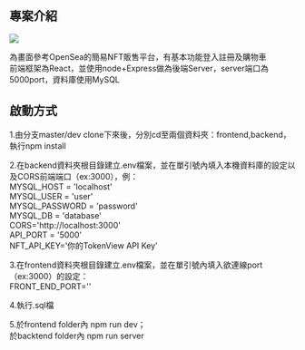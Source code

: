 ## 專案介紹  
![](https://s3.us-west-2.amazonaws.com/secure.notion-static.com/9ca0d5d6-a6d8-4a07-bcba-432e47d901de/%E6%9C%AA%E5%91%BD%E5%90%8D.png?X-Amz-Algorithm=AWS4-HMAC-SHA256&X-Amz-Content-Sha256=UNSIGNED-PAYLOAD&X-Amz-Credential=AKIAT73L2G45EIPT3X45%2F20220914%2Fus-west-2%2Fs3%2Faws4_request&X-Amz-Date=20220914T084846Z&X-Amz-Expires=86400&X-Amz-Signature=068fafdb083d0b2c390de4a574ae42873a2a3d1a95c19cc8ee8f4d104cf86bcc&X-Amz-SignedHeaders=host&response-content-disposition=filename%20%3D%22%25E6%259C%25AA%25E5%2591%25BD%25E5%2590%258D.png%22&x-id=GetObject)

  
為畫面參考OpenSea的簡易NFT販售平台，有基本功能登入註冊及購物車   
前端框架為React，並使用node+Express做為後端Server，server端口為5000port，資料庫使用MySQL  
  
## 啟動方式  

1.由分支master/dev clone下來後，分別cd至兩個資料夾：frontend,backend，執行npm install  

2.在backend資料夾根目錄建立.env檔案，並在單引號內填入本機資料庫的設定以及CORS前端端口（ex:3000），例：  
MYSQL_HOST = 'localhost'  
MYSQL_USER = 'user'  
MYSQL_PASSWORD = 'password'  
MYSQL_DB = 'database'  
CORS='http://localhost:3000'  
API_PORT = '5000'  
NFT_API_KEY='你的TokenView API Key'

3.在frontend資料夾根目錄建立.env檔案，並在單引號內填入欲連線port（ex:3000）的設定：  
FRONT_END_PORT=''  

4.執行.sql檔  

5.於frontend folder內 npm run dev；  
於backtend folder內 npm run server
